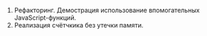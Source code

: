 1. Рефакторинг. Демострация использование впомогательных JavaScript-функций.
2. Реализация счётчкика без утечки памяти.


